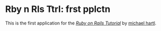 # Rby n Rls Ttrl: frst pplctn

This is the first application for the
[*Ruby on Rails Tutorial*](http://railstutorial.org/)
by [michael hartl](http://michaelhartl.com/).